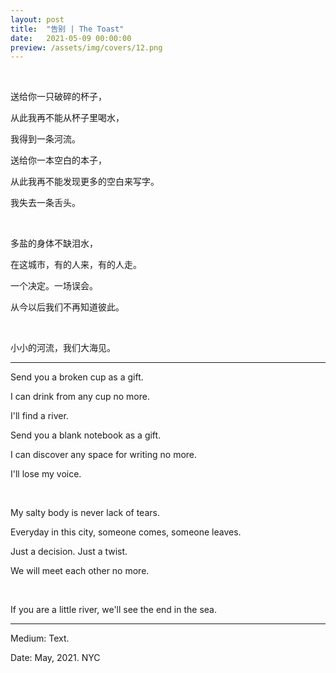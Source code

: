 ```yaml
---
layout: post
title:  "告别 | The Toast"
date:   2021-05-09 00:00:00
preview: /assets/img/covers/12.png
---
```


<br>

送给你一只破碎的杯子，

从此我再不能从杯子里喝水，

我得到一条河流。

送给你一本空白的本子，

从此我再不能发现更多的空白来写字。

我失去一条舌头。

<br>

多盐的身体不缺泪水，

在这城市，有的人来，有的人走。

一个决定。一场误会。

从今以后我们不再知道彼此。

<br>

小小的河流，我们大海见。

---

Send you a broken cup as a gift.

I can drink from any cup no more.

I'll find a river.

Send you a blank notebook as a gift.

I can discover any space for writing no more.

I'll lose my voice.

<br> 

My salty body is never lack of tears.

Everyday in this city, someone comes, someone leaves.

Just a decision. Just a twist.

We will meet each other no more.

<br>

If you are a little river, we'll see the end in the sea.

---

Medium: Text.

Date: May, 2021. NYC

